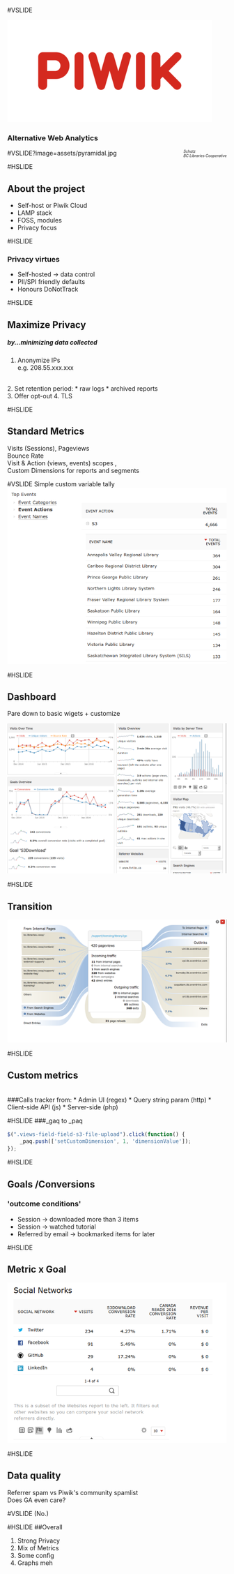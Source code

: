#VSLIDE

![Image-Absolute](assets/piwik.png)
### Alternative Web Analytics

<span style="font-size: 0.6em; font-style: italic; float: right;">Schatz
<br>BC Libraries Cooperative</span>

#VSLIDE?image=assets/pyramidal.jpg

#HSLIDE
## About the project
- Self-host or Piwik Cloud
- LAMP stack
- FOSS, modules
- Privacy focus

#HSLIDE
### Privacy virtues
- Self-hosted -> data control
- PII/SPI friendly defaults
- Honours DoNotTrack

#HSLIDE
## Maximize Privacy
##### by...minimizing data collected
1. Anonymize IPs 
<br> e.g. 208.55.xxx.xxx
<br>
2. Set retention period:
  * raw logs
  * archived reports
  <br>
3. Offer opt-out
4. TLS

#HSLIDE
## Standard Metrics
Visits (Sessions), Pageviews<br>
Bounce Rate
<br>
Visit & Action (views, events) scopes ,
<br>
Custom Dimensions for reports and segments

#VSLIDE
Simple custom variable tally
![Image-Absolute](assets/s3byorgtally.png)

#HSLIDE
## Dashboard
Pare down to basic wigets + customize

![Image-Absolute](assets/dashboard.png)

#HSLIDE
## Transition
![Image-Absolute](assets/transition.png)

#HSLIDE
## Custom metrics
<br>
###Calls tracker from:
* Admin UI (regex)
* Query string param (http)
* Client-side API (js)
* Server-side (php)

#HSLIDE
###_gaq to _paq
```JavaScript
$(".views-field-field-s3-file-upload").click(function() {
	_paq.push(['setCustomDimension', 1, 'dimensionValue']);
});
```

#HSLIDE
## Goals /Conversions
### 'outcome conditions'
* Session -> downloaded more than 3 items
* Session -> watched tutorial
* Referred by email -> bookmarked items for later

#HSLIDE
## Metric x Goal
![Image-Absolute](assets/socialreferrals.png)

#HSLIDE
## Data quality
Referrer spam
vs Piwik's community spamlist
<br>Does GA even care?

#VSLIDE
(No.)

#HSLIDE
##Overall
1. Strong Privacy
2. Mix of Metrics
3. Some config
4. Graphs meh


